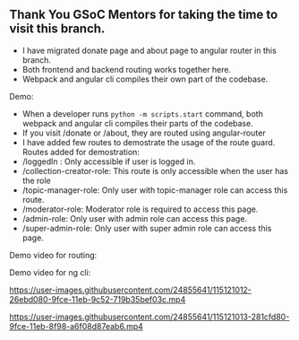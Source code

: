 ## Thank You GSoC Mentors for taking the time to visit this branch.

- I have migrated donate page and about page to angular router in this branch.
- Both frontend and backend routing works together here.
- Webpack and angular cli compiles their own part of the codebase.

Demo:
- When a developer runs `python -m scripts.start` command, both webpack and angular cli compiles their parts of the codebase.
- If you visit /donate or /about, they are routed using angular-router
- I have added few routes to demostrate the usage of the route guard.
Routes added for demostration: 
- /loggedIn : Only accessible if user is logged in.
- /collection-creator-role: This route is only accessible when the user has the role
- /topic-manager-role: Only user with topic-manager role can access this route.
- /moderator-role: Moderator role is required to access this page.
- /admin-role: Only user with admin role can access this page.
- /super-admin-role: Only user with super admin role can access this page.

Demo video for routing:


Demo video for ng cli:

https://user-images.githubusercontent.com/24855641/115121012-26ebd080-9fce-11eb-9c52-719b35bef03c.mp4


https://user-images.githubusercontent.com/24855641/115121013-281cfd80-9fce-11eb-8f98-a6f08d87eab6.mp4
